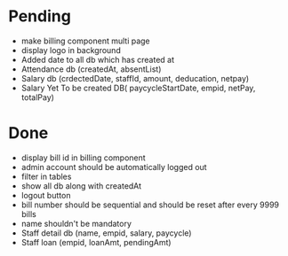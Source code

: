 # Pending
- make billing component multi page
- display logo in background
- Added date to all db which has created at
- Attendance db (createdAt, absentList)
- Salary db (crdectedDate, staffId, amount, deducation, netpay)
- Salary Yet To be created DB( paycycleStartDate, empid, netPay, totalPay)

# Done
- display bill id in billing component
- admin account should be automatically logged out
- filter in tables
- show all db along with createdAt 
- logout button
- bill number should be sequential and should be reset after every 9999 bills
- name shouldn't be mandatory
- Staff detail db (name, empid, salary, paycycle)
- Staff loan (empid, loanAmt, pendingAmt)